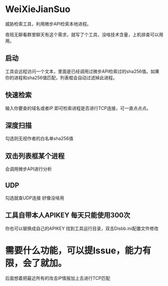 # WeiXieJianSuo
威胁检索工具，利用微步API检索本地进程。

夜班无聊看群里聊天有这个需求，就写了个工具，没啥技术含量，上机排查可以用用。
## 启动
工具会远程访问一个文本，里面是已经调用过微步API检索过的sha256值。如果你的进程和sha256值匹配，列表框会自动过滤掉此进程。

## 快速检索
输入你要查的域名或者IP
即可检索进程是否进行TCP连接，可一直点点点。

## 深度扫描
勾选则无视作者的白名单sha256值

## 双击列表框某个进程
会调用微步API进行分析

## UDP
勾选就查UDP连接 好像没啥用

## 工具自带本人APIKEY 每天只能使用300次
你也可以替换成自己的APIKEY
找到工具运行目录，双击Disbb.ini配置文件修改

# 需要什么功能，可以提Issue，能力有限，会了就加。
后面想着把最近所有的攻击IP情报加上去进行TCP匹配
